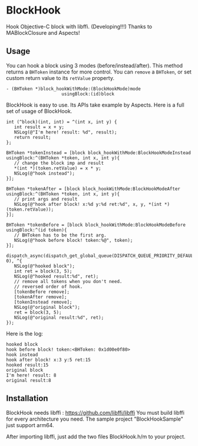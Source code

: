# BlockHook

Hook Objective-C block with libffi. (Developing!!!)
Thanks to MABlockClosure and Aspects!

## Usage

You can hook a block using 3 modes (before/instead/after). This method returns a `BHToken` instance for more control. You can `remove` a `BHToken`, or set custom return value to its `retValue` property.

```
- (BHToken *)block_hookWithMode:(BlockHookMode)mode
                     usingBlock:(id)block
```

BlockHook is easy to use. Its APIs take example by Aspects. Here is a full set of usage of BlockHook.

```
int (^block)(int, int) = ^(int x, int y) {
   int result = x + y;
   NSLog(@"I'm here! result: %d", result);
   return result;
};
    
BHToken *tokenInstead = [block block_hookWithMode:BlockHookModeInstead usingBlock:^(BHToken *token, int x, int y){
   // change the block imp and result
   *(int *)(token.retValue) = x * y;
   NSLog(@"hook instead");
}];
    
BHToken *tokenAfter = [block block_hookWithMode:BlockHookModeAfter usingBlock:^(BHToken *token, int x, int y){
   // print args and result
   NSLog(@"hook after block! x:%d y:%d ret:%d", x, y, *(int *)(token.retValue));
}];

BHToken *tokenBefore = [block block_hookWithMode:BlockHookModeBefore usingBlock:^(id token){
   // BHToken has to be the first arg.
   NSLog(@"hook before block! token:%@", token);
}];
    
dispatch_async(dispatch_get_global_queue(DISPATCH_QUEUE_PRIORITY_DEFAULT, 0), ^{
   NSLog(@"hooked block");
   int ret = block(3, 5);
   NSLog(@"hooked result:%d", ret);
   // remove all tokens when you don't need.
   // reversed order of hook.
   [tokenBefore remove];
   [tokenAfter remove];
   [tokenInstead remove];
   NSLog(@"original block");
   ret = block(3, 5);
   NSLog(@"original result:%d", ret);
});
```

Here is the log:

```
hooked block
hook before block! token:<BHToken: 0x1d00e0f80>
hook instead
hook after block! x:3 y:5 ret:15
hooked result:15
original block
I'm here! result: 8
original result:8
```

## Installation

BlockHook needs libffi : https://github.com/libffi/libffi
You must build libffi for every architecture you need.
The sample project "BlockHookSample" just support arm64. 

After importing libffi, just add the two files BlockHook.h/m to your project.


